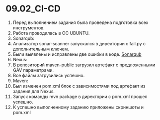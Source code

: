# 09.02_CI-CD
1. Перед выполнением задания была проведена подготовка всех инструментов.
2. Работа проводилась в ОС UBUNTU.
3. Sonarqub:
4. Анализатор sonar-scanner запускался в директории с fail.py с дополнительным ключем.
5. Были выявлены и исправлены две ошибки в коде. [Sonarqub](https://github.com/Kostromin-Mixa/09.02_CI-CD/blob/main/SonarQube.png)
6. Nexus:
7. В репозиторий maven-public загрузил артефакт с предложенными GAV параметрами.
8. Все файлы загрузились успешно.
9. Maven:
10. Был изменен pom.xml блок с зависимостями под артефакт из задания для Nexus.
11. Запуск команды mvn package в директории с pom.xml прошел успешно.
12. К успешно выполненному заданию приложены скриншоты и pom.xml 

